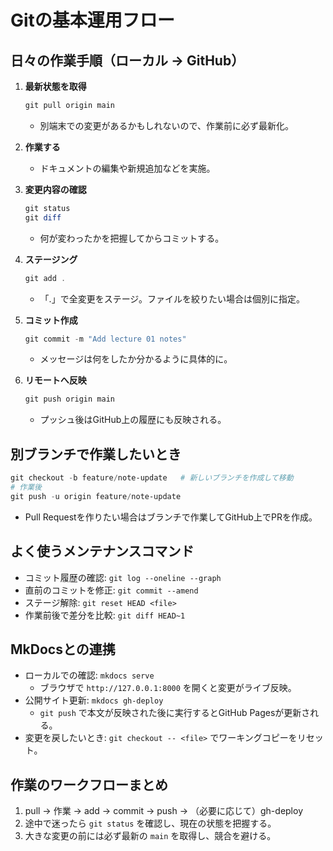 # Gitの基本運用フロー

## 日々の作業手順（ローカル → GitHub）
1. **最新状態を取得**
	```powershell
	git pull origin main
	```
	- 別端末での変更があるかもしれないので、作業前に必ず最新化。

2. **作業する**
	- ドキュメントの編集や新規追加などを実施。

3. **変更内容の確認**
	```powershell
	git status
	git diff
	```
	- 何が変わったかを把握してからコミットする。

4. **ステージング**
	```powershell
	git add .
	```
	- 「.」で全変更をステージ。ファイルを絞りたい場合は個別に指定。

5. **コミット作成**
	```powershell
	git commit -m "Add lecture 01 notes"
	```
	- メッセージは何をしたか分かるように具体的に。

6. **リモートへ反映**
	```powershell
	git push origin main
	```
	- プッシュ後はGitHub上の履歴にも反映される。

## 別ブランチで作業したいとき
```powershell
git checkout -b feature/note-update   # 新しいブランチを作成して移動
# 作業後
git push -u origin feature/note-update
```
- Pull Requestを作りたい場合はブランチで作業してGitHub上でPRを作成。

## よく使うメンテナンスコマンド
- コミット履歴の確認: `git log --oneline --graph`
- 直前のコミットを修正: `git commit --amend`
- ステージ解除: `git reset HEAD <file>`
- 作業前後で差分を比較: `git diff HEAD~1`

## MkDocsとの連携
- ローカルでの確認: `mkdocs serve`
  - ブラウザで `http://127.0.0.1:8000` を開くと変更がライブ反映。
- 公開サイト更新: `mkdocs gh-deploy`
  - `git push` で本文が反映された後に実行するとGitHub Pagesが更新される。
- 変更を戻したいとき: `git checkout -- <file>` でワーキングコピーをリセット。

## 作業のワークフローまとめ
1. pull → 作業 → add → commit → push → （必要に応じて）gh-deploy
2. 途中で迷ったら `git status` を確認し、現在の状態を把握する。
3. 大きな変更の前には必ず最新の `main` を取得し、競合を避ける。
